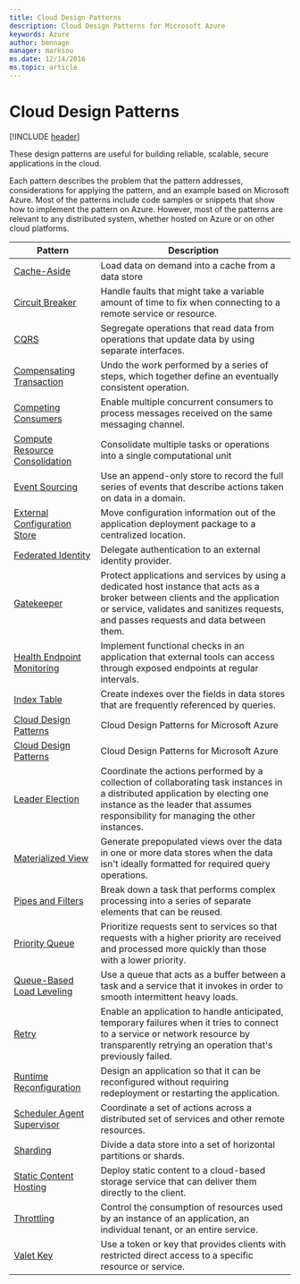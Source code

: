 ```yaml
---
title: Cloud Design Patterns
description: Cloud Design Patterns for Microsoft Azure
keywords: Azure
author: bennage
manager: marksou
ms.date: 12/14/2016
ms.topic: article
---
```


# Cloud Design Patterns

[!INCLUDE [header](./_includes/header.md)]

These design patterns are useful for building reliable, scalable, secure applications in the cloud.

Each pattern describes the problem that the pattern addresses, considerations for applying the pattern, and an example based on Microsoft Azure. Most of the patterns include code samples or snippets that show how to implement the pattern on Azure. However, most of the patterns are relevant to any distributed system, whether hosted on Azure or on other cloud platforms.

| Pattern | Description |
| ------- | ----------- |
| [Cache-Aside](cache-aside.md) | Load data on demand into a cache from a data store |
| [Circuit Breaker](circuit-breaker.md) | Handle faults that might take a variable amount of time to fix when connecting to a remote service or resource. |
| [CQRS](command-and-query-responsibility-segregation-cqrs.md) | Segregate operations that read data from operations that update data by using separate interfaces. |
| [Compensating Transaction](compensating-transaction.md) | Undo the work performed by a series of steps, which together define an eventually consistent operation. |
| [Competing Consumers](competing-consumers.md) | Enable multiple concurrent consumers to process messages received on the same messaging channel. |
| [Compute Resource Consolidation](compute-resource-consolidation.md) | Consolidate multiple tasks or operations into a single computational unit |
| [Event Sourcing](event-sourcing.md) | Use an append-only store to record the full series of events that describe actions taken on data in a domain. |
| [External Configuration Store](external-configuration-store.md) | Move configuration information out of the application deployment package to a centralized location. |
| [Federated Identity](federated-identity.md) | Delegate authentication to an external identity provider. |
| [Gatekeeper](gatekeeper.md) | Protect applications and services by using a dedicated host instance that acts as a broker between clients and the application or service, validates and sanitizes requests, and passes requests and data between them. |
| [Health Endpoint Monitoring](health-endpoint-monitoring.md) | Implement functional checks in an application that external tools can access through exposed endpoints at regular intervals. |
| [Index Table](index-table.md) | Create indexes over the fields in data stores that are frequently referenced by queries. |
| [Cloud Design Patterns](index.liquid.md) | Cloud Design Patterns for Microsoft Azure |
| [Cloud Design Patterns](index.md) | Cloud Design Patterns for Microsoft Azure |
| [Leader Election](leader-election.md) | Coordinate the actions performed by a collection of collaborating task instances in a distributed application by electing one instance as the leader that assumes responsibility for managing the other instances. |
| [Materialized View](materialized-view.md) | Generate prepopulated views over the data in one or more data stores when the data isn't ideally formatted for required query operations. |
| [Pipes and Filters](pipes-and-filters.md) | Break down a task that performs complex processing into a series of separate elements that can be reused. |
| [Priority Queue](priority-queue.md) | Prioritize requests sent to services so that requests with a higher priority are received and processed more quickly than those with a lower priority. |
| [Queue-Based Load Leveling](queue-based-load-leveling.md) | Use a queue that acts as a buffer between a task and a service that it invokes in order to smooth intermittent heavy loads. |
| [Retry](retry.md) | Enable an application to handle anticipated, temporary failures when it tries to connect to a service or network resource by transparently retrying an operation that's previously failed. |
| [Runtime Reconfiguration](runtime-reconfiguration.md) | Design an application so that it can be reconfigured without requiring redeployment or restarting the application. |
| [Scheduler Agent Supervisor](scheduler-agent-supervisor.md) | Coordinate a set of actions across a distributed set of services and other remote resources. |
| [Sharding](sharding.md) | Divide a data store into a set of horizontal partitions or shards. |
| [Static Content Hosting](static-content-hosting.md) | Deploy static content to a cloud-based storage service that can deliver them directly to the client. |
| [Throttling](throttling.md) | Control the consumption of resources used by an instance of an application, an individual tenant, or an entire service. |
| [Valet Key](valet-key.md) | Use a token or key that provides clients with restricted direct access to a specific resource or service. |